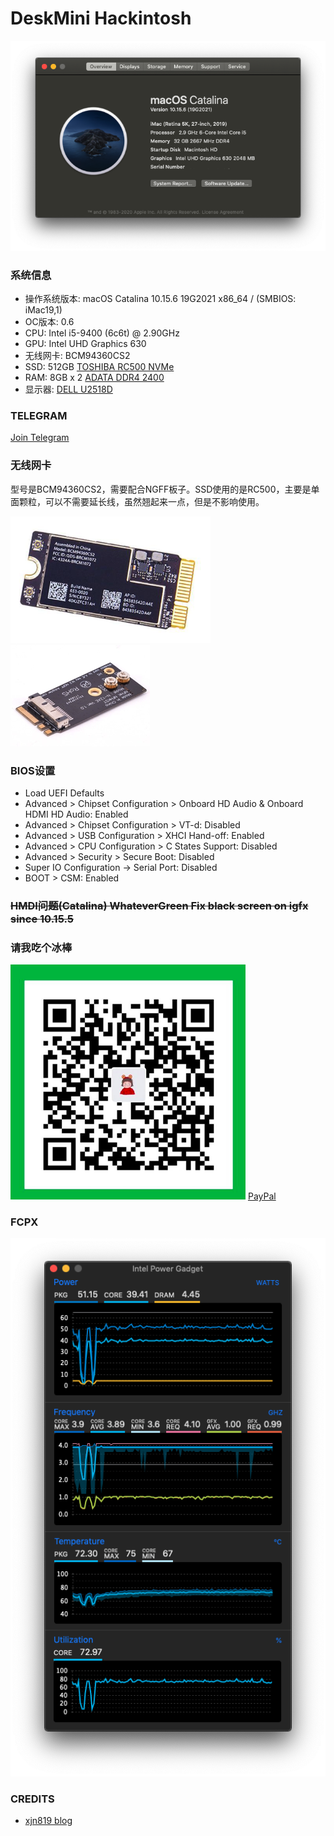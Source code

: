 # DeskMini Hackintosh

![Hackintosh](apps/os.png)

### 系统信息

+ 操作系统版本: macOS Catalina 10.15.6 19G2021 x86_64 / (SMBIOS: iMac19,1)
+ OC版本: 0.6
+ CPU: Intel i5-9400 (6c6t) @ 2.90GHz
+ GPU: Intel UHD Graphics 630
+ 无线网卡: BCM94360CS2
+ SSD: 512GB [TOSHIBA RC500 NVMe](https://union-click.jd.com/jdc?e=&p=AyIGZRprFQMTBlQeUxMEGwFdKx9KWkxYZUIeUENQDEsFA1BWThgJBABAHUBZCQUdRUFGGRJDD1MdQlUQQwVKDFRXFk8jQA4SBlQaWhAKFAFcHVMlVHdgM2koUgd3UTdBP3ZiZHoLGg0TYh4LZRprFQMTB1MeXxwGEjdlG1wlVHwHVBpaFAMTBVYSaxQyEgNcHlsdARYAURxYFzIVB1wrWxwBFQRWHV8VBhFpFCtrJQEiN2UbaxYyUGkHTAkdUBYHARhfRlIXUlBMC0AKRg9cE1oVVhUEB0kLQTIQBlQfUg%3D%3D)
+ RAM: 8GB x 2 [ADATA DDR4 2400](https://union-click.jd.com/jdc?e=&p=AyIGZRteEgYSAVEcWRQyEARSGV0RAxAFVR5rUV1KWQorAlBHU0VeBUVNR0ZbSkdETlcNVQtHRVNSUVNLXANBRA1XB14DS10cQQVYD21XHgVWHFkTBhMFVxteJUZOXRUcBEFXcl8NXxNSHBsHMEIPUnIeC2UaaxUDEwdTHl8cBhI3ZRtcJUN8B1QaWBEEEwFlGmsVBhUOVBhYFQoRAF0SaxICGzdVElgSAREBURtfFmxTN2UrWCUyIgdlGGtXbEdXBh5fQgEaAlJLDBAEFQ9cGAlFBkEPVUsMFQFCAldLaxcDEwNc)
+ 显示器: [DELL U2518D](https://union-click.jd.com/jdc?e=&p=AyIGZRtaHAAaAFUdWh0yEQZdHVoTAhsCVRhrUV1KWQorAlBHU0VeBUVNR0ZbSkdETlcNVQtHRVNSUVNLXANBRA1XB14DS10cQQVYD21XHgRUE10UBBIOUBtYJV1KRgVPGRwHcEQraAlXQE9%2FIWs9ZmIeC2UaaxUDEwdTHl8cBhI3ZRtcJUN8AVYfWhIFIgZlG18TABIPVRpTEAsQBWUcWxwyEg5WHFgWBBYHURg1VDIiN1YrayUCIgRlWTVHVxQDB0lTHAMUDlYeUhECG1IGGAkcARZTVR1dHQcSAmUZWhQGGw%3D%3D)

### TELEGRAM
[Join Telegram](https://t.me/asrock_deskmini)

### 无线网卡

型号是BCM94360CS2，需要配合NGFF板子。SSD使用的是RC500，主要是单面颗粒，可以不需要延长线，虽然翘起来一点，但是不影响使用。

![BCM94360CS2](apps/BCM94360CS2.png)
![NGFF](apps/ngff.png)

### BIOS设置

+ Load UEFI Defaults
+ Advanced > Chipset Configuration > Onboard HD Audio & Onboard HDMI HD Audio: Enabled
+ Advanced > Chipset Configuration > VT-d: Disabled
+ Advanced > USB Configuration     > XHCI Hand-off: Enabled
+ Advanced > CPU Configuration     > C States Support: Disabled
+ Advanced > Security              > Secure Boot: Disabled
+ Super IO Configuration -> Serial Port: Disabled
+ BOOT > CSM: Enabled

### ~~HMDI问题(Catalina) WhateverGreen Fix black screen on igfx since 10.15.5~~

### 请我吃个冰棒

![Buy Me A Coffee](apps/WechatPay.png)
[PayPal](https://www.paypal.me/iore)

### FCPX

![fcpx](apps/fcpx.png)

### CREDITS

+ [xjn819 blog](https://blog.xjn819.com/?p=7)
